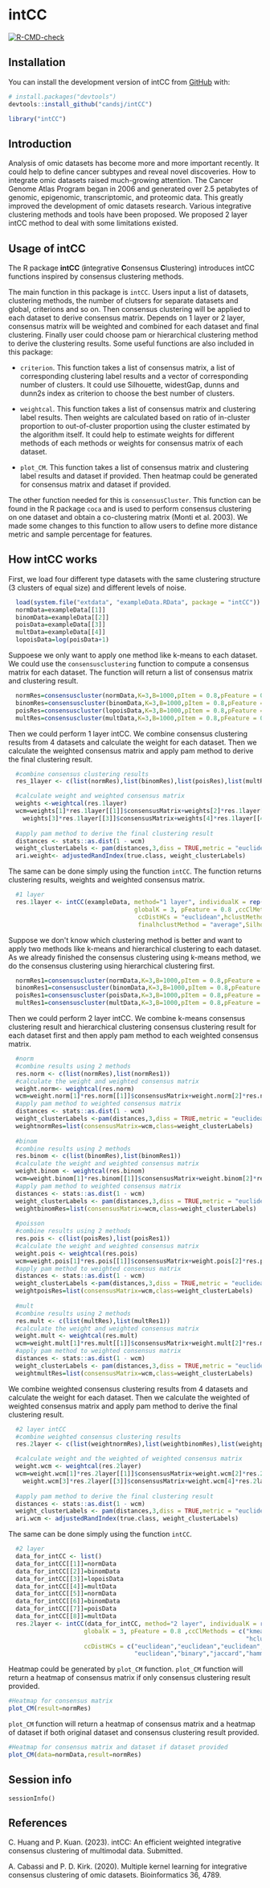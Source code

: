 
<!-- README.md is generated from README.Rmd. Please edit that file -->

# intCC

<!-- badges: start -->

[![R-CMD-check](https://github.com/candsj/intCC/actions/workflows/R-CMD-check.yaml/badge.svg)](https://github.com/candsj/intCC/actions/workflows/R-CMD-check.yaml)
<!-- badges: end -->


## Installation

You can install the development version of intCC from
[GitHub](https://github.com/) with:

``` r
# install.packages("devtools")
devtools::install_github("candsj/intCC")
```

```r
library("intCC")
```


## Introduction
Analysis of omic datasets has become more and more important recently. It could help to define cancer subtypes and reveal novel discoveries. How to integrate omic datasets raised much-growing attention. The Cancer Genome Atlas Program began in 2006 and generated over 2.5 petabytes of genomic, epigenomic, transcriptomic, and proteomic data. This greatly improved the development of omic datasets research. Various integrative clustering methods and tools have been proposed. We proposed 2 layer intCC method to deal with some limitations existed.

## Usage of intCC

The R package **intCC** (**i**ntegrative **C**onsensus **C**lustering) introduces intCC functions inspired by consensus clustering methods.

The main function in this package is `intCC`. Users input a list of datasets, clustering methods, the number of clutsers for separate datasets and global, criterions and so on. Then consensus clustering will be applied to each dataset to derive consensus matrix. Depends on 1 layer or 2 layer, consensus matrix will be weighted and combined for each dataset and final clustering. Finally user could choose pam or hierarchical clustering method to derive the clustering results. Some useful functions are also included in this package: 

* `criterion`. This function takes a list of consensus matrix, a list of corresponding clustering label results and a vector of corresponding number of clusters. It could use Silhouette, widestGap, dunns and dunn2s index as criterion to choose the best number of clusters.

* `weightcal`. This function takes a list of consensus matrix and clustering label results. Then weights are calculated based on ratio of in-cluster proportion to out-of-cluster proportion using the cluster estimated by the algorithm itself. It could help to estimate weights for different methods of each methods or weights for consensus matrix of each dataset.

* `plot_CM`. This function takes a list of consensus matrix and clustering label results and dataset if provided. Then heatmap could be generated for consensus matrix and dataset if provided.

The other function needed for this is `consensusCluster`. This function can be found in the R package `coca` and is used to perform consensus clustering on one dataset and obtain a co-clustering matrix  (Monti et al. 2003). We made some changes to this function to allow users to define more distance metric and sample percentage for features.


## How intCC works 

First, we load four different type datasets with the same clustering structure (3 clusters of equal size) and different levels of noise.

```r
  load(system.file("extdata", "exampleData.RData", package = "intCC"))
  normData=exampleData[[1]]
  binomData=exampleData[[2]]
  poisData=exampleData[[3]]
  multData=exampleData[[4]]
  lopoisData=log(poisData+1)
```

Suppoese we only want to apply one method like k-means to each dataset. We could use the `consensusclustering` function to compute a consensus matrix for each dataset. The function will return a list of consensus matrix and clustering result.

```r
  normRes=consensuscluster(normData,K=3,B=1000,pItem = 0.8,pFeature = 0.8 ,clMethod ="kmeans",finalclmethod="pam")
  binomRes=consensuscluster(binomData,K=3,B=1000,pItem = 0.8,pFeature = 0.8 ,clMethod ="kmeans",finalclmethod="pam")
  poisRes=consensuscluster(lopoisData,K=3,B=1000,pItem = 0.8,pFeature = 0.8 ,clMethod ="kmeans",finalclmethod="pam")
  multRes=consensuscluster(multData,K=3,B=1000,pItem = 0.8,pFeature = 0.8 ,clMethod ="kmeans",finalclmethod="pam")
```

Then we could perform 1 layer intCC. We combine consensus clustering results from 4 datasets and calculate the weight for each dataset. Then we calculate the weighted consensus matrix and apply pam method to derive the final clustering result.

```r
  #combine consensus clustering results 
  res_1layer <- c(list(normRes),list(binomRes),list(poisRes),list(multRes))

  #calculate weight and weighted consensus matrix
  weights <-weightcal(res.1layer)
  wcm=weights[1]*res.1layer[[1]]$consensusMatrix+weights[2]*res.1layer[[2]]$consensusMatrix+
    weights[3]*res.1layer[[3]]$consensusMatrix+weights[4]*res.1layer[[4]]$consensusMatrix
  
  #apply pam method to derive the final clustering result
  distances <- stats::as.dist(1 - wcm)
  weight_clusterLabels <- pam(distances,3,diss = TRUE,metric = "euclidean" )$clustering
  ari.weight<- adjustedRandIndex(true.class, weight_clusterLabels)
```

The same can be done simply using the function `intCC`. The function returns clustering results, weights and weighted consensus matrix.

```r
  #1 layer
  res.1layer <- intCC(exampleData, method="1 layer", individualK = rep(3, 4),
                                   globalK = 3, pFeature = 0.8 ,ccClMethods = "kmeans",
                                    ccDistHCs = "euclidean",hclustMethod = "average",finalclmethod="hclust",
                                    finalhclustMethod = "average",Silhouette=TRUE)
```

Suppose we don't know which clustering method is better and want to apply two methods like k-means and hierarchical clustering to each dataset. As we already finished the consensus clustering using k-means method, we do the consensus clustering using hierarchical clustering first.

```r
  normRes1=consensuscluster(normData,K=3,B=1000,pItem = 0.8,pFeature = 0.8 ,clMethod ="hclust",finalclmethod="pam")
  binomRes1=consensuscluster(binomData,K=3,B=1000,pItem = 0.8,pFeature = 0.8 ,clMethod ="hclust",dist = "binary",finalclmethod="pam")
  poisRes1=consensuscluster(poisData,K=3,B=1000,pItem = 0.8,pFeature = 0.8 ,clMethod ="hclust",dist = "jaccard",finalclmethod="pam")
  multRes1=consensuscluster(multData,K=3,B=1000,pItem = 0.8,pFeature = 0.8 ,clMethod ="hclust",dist = "hamming",finalclmethod="pam")
```

Then we could perform 2 layer intCC. We combine k-means consensus clustering result and hierarchical clustering consensus clustering result for each dataset first and then apply pam method to each weighted consensus matrix. 

```r
  #norm
  #combine results using 2 methods
  res.norm <- c(list(normRes),list(normRes1))
  #calculate the weight and weighted consensus matrix
  weight.norm<- weightcal(res.norm)
  wcm=weight.norm[1]*res.norm[[1]]$consensusMatrix+weight.norm[2]*res.norm[[2]]$consensusMatrix
  #apply pam method to weighted consensus matrix
  distances <- stats::as.dist(1 - wcm)
  weight_clusterLabels <-pam(distances,3,diss = TRUE,metric = "euclidean" )$clustering
  weightnormRes=list(consensusMatrix=wcm,class=weight_clusterLabels)
  
  #binom
  #combine results using 2 methods
  res.binom <- c(list(binomRes),list(binomRes1))
  #calculate the weight and weighted consensus matrix
  weight.binom <- weightcal(res.binom)
  wcm=weight.binom[1]*res.binom[[1]]$consensusMatrix+weight.binom[2]*res.binom[[2]]$consensusMatrix
  #apply pam method to weighted consensus matrix
  distances <- stats::as.dist(1 - wcm)
  weight_clusterLabels <- pam(distances,3,diss = TRUE,metric = "euclidean" )$clustering
  weightbinomRes=list(consensusMatrix=wcm,class=weight_clusterLabels)
  
  #poisson
  #combine results using 2 methods
  res.pois <- c(list(poisRes),list(poisRes1))
  #calculate the weight and weighted consensus matrix
  weight.pois <- weightcal(res.pois)
  wcm=weight.pois[1]*res.pois[[1]]$consensusMatrix+weight.pois[2]*res.pois[[2]]$consensusMatrix
  #apply pam method to weighted consensus matrix
  distances <- stats::as.dist(1 - wcm)
  weight_clusterLabels <-pam(distances,3,diss = TRUE,metric = "euclidean" )$clustering
  weightpoisRes=list(consensusMatrix=wcm,class=weight_clusterLabels)
  
  #mult
  #combine results using 2 methods
  res.mult <- c(list(multRes),list(multRes1))
  #calculate the weight and weighted consensus matrix
  weight.mult <- weightcal(res.mult)
  wcm=weight.mult[1]*res.mult[[1]]$consensusMatrix+weight.mult[2]*res.mult[[2]]$consensusMatrix
  #apply pam method to weighted consensus matrix
  distances <- stats::as.dist(1 - wcm)
  weight_clusterLabels <- pam(distances,3,diss = TRUE,metric = "euclidean" )$clustering
  weightmultRes=list(consensusMatrix=wcm,class=weight_clusterLabels)
```

We combine weighted consensus clustering results from 4 datasets and calculate the weight for each dataset. Then we calculate the weighted of weighted consensus matrix and apply pam method to derive the final clustering result.

```r
  #2 layer intCC
  #combine weighted consensus clustering results
  res.2layer <- c(list(weightnormRes),list(weightbinomRes),list(weightpoisRes),list(weightmultRes))

  #calculate weight and the weighted of weighted consensus matrix
  weight.wcm <- weightcal(res.2layer)
  wcm=weight.wcm[1]*res.2layer[[1]]$consensusMatrix+weight.wcm[2]*res.2layer[[2]]$consensusMatrix+
    weight.wcm[3]*res.2layer[[3]]$consensusMatrix+weight.wcm[4]*res.2layer[[4]]$consensusMatrix
  
  #apply pam method to derive the final clustering result
  distances <- stats::as.dist(1 - wcm)
  weight_clusterLabels <- pam(distances,3,diss = TRUE,metric = "euclidean" )$clustering
  ari.wcm <- adjustedRandIndex(true.class, weight_clusterLabels)
```

The same can be done simply using the function `intCC`.

```r
  #2 layer
  data_for_intCC <- list()
  data_for_intCC[[1]]=normData
  data_for_intCC[[2]]=binomData
  data_for_intCC[[3]]=lopoisData
  data_for_intCC[[4]]=multData
  data_for_intCC[[5]]=normData
  data_for_intCC[[6]]=binomData
  data_for_intCC[[7]]=poisData
  data_for_intCC[[8]]=multData
  res.2layer <- intCC(data_for_intCC, method="2 layer", individualK = rep(3, 8),
                     globalK = 3, pFeature = 0.8 ,ccClMethods = c("kmeans","kmeans","kmeans","kmeans",
                                                                  "hclust","hclust","hclust","hclust"),
                     ccDistHCs = c("euclidean","euclidean","euclidean","euclidean",
                                   "euclidean","binary","jaccard","hamming"),hclustMethod =   "average",finalclmethod="hclust",finalhclustMethod = "average",Silhouette=TRUE)
```

Heatmap could be generated by `plot_CM` function. `plot_CM` function will return a heatmap of consensus matrix if only consensus clustering result provided.

```r
#Heatmap for consensus matrix
plot_CM(result=normRes)
```

`plot_CM` function will return a heatmap of consensus matrix and a heatmap of dataset if both original dataset and consensus clustering result provided.

```r
#Heatmap for consensus matrix and dataset if dataset provided
plot_CM(data=normData,result=normRes)
```


## Session info
```{r}
sessionInfo()
```


## References 

C. Huang and P. Kuan. (2023). intCC: An efficient weighted integrative consensus clustering of multimodal data. Submitted.

A. Cabassi and P. D. Kirk. (2020). Multiple kernel learning for integrative consensus clustering of omic datasets. Bioinformatics 36, 4789.
